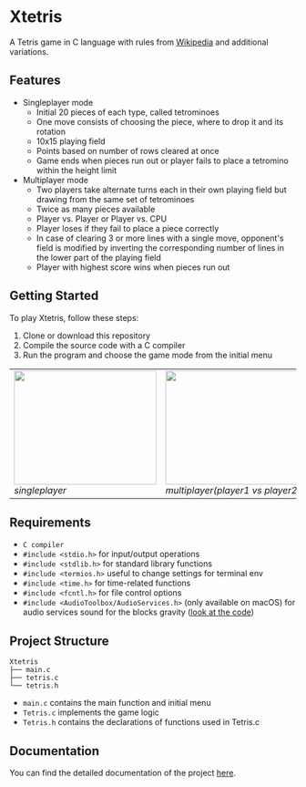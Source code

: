 # Xtetris

A Tetris game in C language with rules from [Wikipedia](https://it.wikipedia.org/wiki/Tetris) and additional variations.

## Features

- Singleplayer mode
  - Initial 20 pieces of each type, called tetrominoes
  - One move consists of choosing the piece, where to drop it and its rotation
  - 10x15 playing field
  - Points based on number of rows cleared at once
  - Game ends when pieces run out or player fails to place a tetromino within the height limit
- Multiplayer mode
  - Two players take alternate turns each in their own playing field but drawing from the same set of tetrominoes
  - Twice as many pieces available 
  - Player vs. Player or Player vs. CPU
  - Player loses if they fail to place a piece correctly
  - In case of clearing 3 or more lines with a single move, opponent's field is modified by inverting the corresponding number of lines in the lower part     of the playing field
  - Player with highest score wins when pieces run out


## Getting Started

To play Xtetris, follow these steps:

1. Clone or download this repository
2. Compile the source code with a C compiler
3. Run the program and choose the game mode from the initial menu



<div align="center">
 <table>
   <tr>
<td><img src="http://vdapoi.altervista.org/ezgif-3-4b13a6c0a4.gif" width="250" height="200" /><br>
  <em>singleplayer</em></td> 
    <td><img src="http://vdapoi.altervista.org/ezgif.com-gif-maker-2.gif" width="250" height="200" /><br>
  <em>multiplayer(player1 vs player2)</em></td> 
      <td><img src="http://vdapoi.altervista.org/ezgif.com-gif-maker-5.gif" width="250" height="200" /><br>
  <em>multiplayer(player1 vs CPU)</em></td> 
   </tr>
  </table>
</div>


## Requirements

- `C compiler`
- `#include <stdio.h>` for input/output operations
- `#include <stdlib.h>` for standard library functions
- `#include <termios.h>` useful to change settings for terminal env
- `#include <time.h>` for time-related functions
- `#include <fcntl.h>` for file control options
- `#include <AudioToolbox/AudioServices.h>` (only available on macOS) for audio services sound for the blocks gravity ([look at the code](https://github.com/andreramolivaz/Xtetris/blob/149726a35198c259936bb1c76ccc528d61d4548a/tetris.c#L693))

## Project Structure

    Xtetris               
    ├── main.c                   
    ├── tetris.c                  
    └── tetris.h

- `main.c` contains the main function and initial menu
- `Tetris.c` implements the game logic
- `Tetris.h` contains the declarations of functions used in Tetris.c

## Documentation

You can find the detailed documentation of the project [here](https://andreramolivaz.github.io/XTetris-documentation/).


